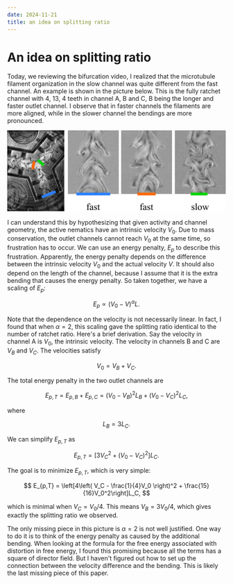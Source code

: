 ```yaml
---
date: 2024-11-21
title: an idea on splitting ratio
---
```


# An idea on splitting ratio

Today, we reviewing the bifurcation video, I realized that the microtubule filament organization in the slow channel was quite different from the fast channel. An example is shown in the picture below. This is the fully ratchet channel with 4, 13, 4 teeth in channel A, B and C, B being the longer and faster outlet channel. I observe that in faster channels the filaments are more aligned, while in the slower channel the bendings are more pronounced. 

<img src="/assets/images/2024/11/filament-organization-frustrated.png" width=700px> 

I can understand this by hypothesizing that given activity and channel geometry, the active nematics have an intrinsic velocity $V_0$. Due to mass conservation, the outlet channels cannot reach $V_0$ at the same time, so frustration has to occur. We can use an energy penalty, $E_p$ to describe this frustration. Apparently, the energy penalty depends on the difference between the intrinsic velocity $V_0$ and the actual velocity $V$. It should also depend on the length of the channel, because I assume that it is the extra bending that causes the energy penalty. So taken together, we have a scaling of $E_p$:

$$
E_p \propto (V_0 - V)^\alpha L.
$$

Note that the dependence on the velocity is not necessarily linear. In fact, I found that when $\alpha=2$, this scaling gave the splitting ratio identical to the number of ratchet ratio. Here's a brief derivation. Say the velocity in channel A is $V_0$, the intrinsic velocity. The velocity in channels B and C are $V_B$ and $V_C$. The velocities satisfy

$$
V_0 = V_B + V_C.
$$

The total energy penalty in the two outlet channels are 

$$
E_{p,T} = E_{p,B} + E_{p,C} = (V_0 - V_B)^2 L_B + (V_0 - V_C)^2 L_C,
$$

where

$$
L_B = 3L_C.
$$

We can simplify $E_{p,T}$ as

$$
E_{p,T} = \left[ 3V_C^2 + (V_0 - V_C)^2 \right]L_C.
$$

The goal is to minimize $E_{p,T}$, which is very simple:

$$
E_{p,T} = \left[4\left( V_C - \frac{1}{4}V_0 \right)^2 + \frac{15}{16}V_0^2\right]L_C,
$$

which is minimal when $V_C=V_0/4$. This means $V_B = 3V_0/4$, which gives exactly the splitting ratio we observed.

The only missing piece in this picture is $\alpha=2$ is not well justified. One way to do it is to think of the energy penalty as caused by the additional bending. When looking at the formula for the free energy associated with distortion in free energy, I found this promising because all the terms has a square of director field. But I haven't figured out how to set up the connection between the velocity difference and the bending. This is likely the last missing piece of this paper. 